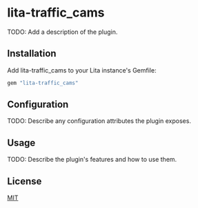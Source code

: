 # lita-traffic_cams

TODO: Add a description of the plugin.

## Installation

Add lita-traffic_cams to your Lita instance's Gemfile:

``` ruby
gem "lita-traffic_cams"
```


## Configuration

TODO: Describe any configuration attributes the plugin exposes.

## Usage

TODO: Describe the plugin's features and how to use them.

## License

[MIT](http://opensource.org/licenses/MIT)
